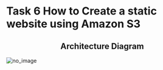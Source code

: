 # Task 6 How to Create a static website using Amazon S3
## <center>Architecture Diagram</center>

![no_image](https://labresources.whizlabs.com/2e8a0c891334fbb141d713fc9de61e60/15._how_to_create_a_static_website_using_amazon_s3.png)
